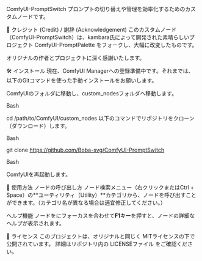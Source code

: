 ComfyUI-PromptSwitch
プロンプトの切り替えや管理を効率化するためのカスタムノードです。

🌟 クレジット (Credit) / 謝辞 (Acknowledgement)
このカスタムノード（ComfyUI-PromptSwitch）は、kambara氏によって開発された素晴らしいプロジェクト ComfyUI-PromptPalette をフォークし、大幅に改変したものです。

オリジナルの作者とプロジェクトに深く感謝いたします。

🛠️ インストール
現在、ComfyUI Managerへの登録準備中です。それまでは、以下のGitコマンドを使った手動インストールをお願いします。

ComfyUIのフォルダに移動し、custom_nodesフォルダへ移動します。

Bash

cd /path/to/ComfyUI/custom_nodes
以下のコマンドでリポジトリをクローン（ダウンロード）します。

Bash

git clone https://github.com/Boba-svg/ComfyUI-PromptSwitch

Bash

ComfyUIを再起動します。

🚀 使用方法
ノードの呼び出し方
ノード検索メニュー（右クリックまたはCtrl + Space）の**ユーティリティ（Utility）**カテゴリから、ノードを呼び出すことができます。（カテゴリ名が異なる場合は適宜修正してください。）

ヘルプ機能
ノードをにフォーカスを合わせて**F1キー**を押すと、ノードの詳細なヘルプが表示されます。

📝 ライセンス
このプロジェクトは、オリジナルと同じく MITライセンスの下で公開されています。 詳細はリポジトリ内の LICENSEファイル をご確認ください。
